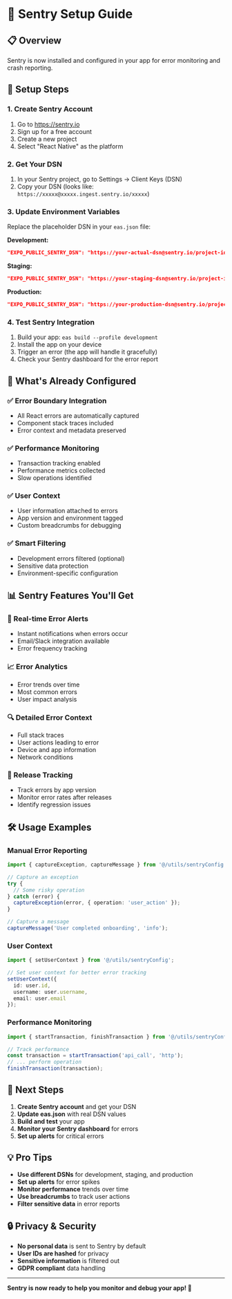 # 🐛 Sentry Setup Guide

## 📋 Overview
Sentry is now installed and configured in your app for error monitoring and crash reporting.

## 🚀 Setup Steps

### 1. Create Sentry Account
1. Go to https://sentry.io
2. Sign up for a free account
3. Create a new project
4. Select "React Native" as the platform

### 2. Get Your DSN
1. In your Sentry project, go to Settings → Client Keys (DSN)
2. Copy your DSN (looks like: `https://xxxxx@xxxxx.ingest.sentry.io/xxxxx`)

### 3. Update Environment Variables
Replace the placeholder DSN in your `eas.json` file:

**Development:**
```json
"EXPO_PUBLIC_SENTRY_DSN": "https://your-actual-dsn@sentry.io/project-id"
```

**Staging:**
```json
"EXPO_PUBLIC_SENTRY_DSN": "https://your-staging-dsn@sentry.io/project-id"
```

**Production:**
```json
"EXPO_PUBLIC_SENTRY_DSN": "https://your-production-dsn@sentry.io/project-id"
```

### 4. Test Sentry Integration
1. Build your app: `eas build --profile development`
2. Install the app on your device
3. Trigger an error (the app will handle it gracefully)
4. Check your Sentry dashboard for the error report

## 🔧 What's Already Configured

### ✅ Error Boundary Integration
- All React errors are automatically captured
- Component stack traces included
- Error context and metadata preserved

### ✅ Performance Monitoring
- Transaction tracking enabled
- Performance metrics collected
- Slow operations identified

### ✅ User Context
- User information attached to errors
- App version and environment tagged
- Custom breadcrumbs for debugging

### ✅ Smart Filtering
- Development errors filtered (optional)
- Sensitive data protection
- Environment-specific configuration

## 📊 Sentry Features You'll Get

### 🚨 Real-time Error Alerts
- Instant notifications when errors occur
- Email/Slack integration available
- Error frequency tracking

### 📈 Error Analytics
- Error trends over time
- Most common errors
- User impact analysis

### 🔍 Detailed Error Context
- Full stack traces
- User actions leading to error
- Device and app information
- Network conditions

### 🎯 Release Tracking
- Track errors by app version
- Monitor error rates after releases
- Identify regression issues

## 🛠️ Usage Examples

### Manual Error Reporting
```typescript
import { captureException, captureMessage } from '@/utils/sentryConfig';

// Capture an exception
try {
  // Some risky operation
} catch (error) {
  captureException(error, { operation: 'user_action' });
}

// Capture a message
captureMessage('User completed onboarding', 'info');
```

### User Context
```typescript
import { setUserContext } from '@/utils/sentryConfig';

// Set user context for better error tracking
setUserContext({
  id: user.id,
  username: user.username,
  email: user.email
});
```

### Performance Monitoring
```typescript
import { startTransaction, finishTransaction } from '@/utils/sentryConfig';

// Track performance
const transaction = startTransaction('api_call', 'http');
// ... perform operation
finishTransaction(transaction);
```

## 🎯 Next Steps

1. **Create Sentry account** and get your DSN
2. **Update eas.json** with real DSN values
3. **Build and test** your app
4. **Monitor your Sentry dashboard** for errors
5. **Set up alerts** for critical errors

## 💡 Pro Tips

- **Use different DSNs** for development, staging, and production
- **Set up alerts** for error spikes
- **Monitor performance** trends over time
- **Use breadcrumbs** to track user actions
- **Filter sensitive data** in error reports

## 🔒 Privacy & Security

- **No personal data** is sent to Sentry by default
- **User IDs are hashed** for privacy
- **Sensitive information** is filtered out
- **GDPR compliant** data handling

---

**Sentry is now ready to help you monitor and debug your app! 🎉**
